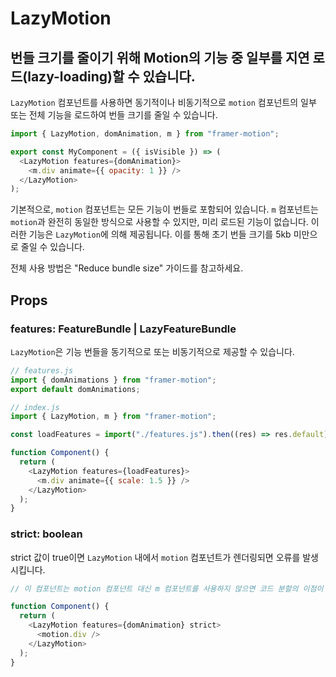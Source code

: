 # LazyMotion

## 번들 크기를 줄이기 위해 Motion의 기능 중 일부를 지연 로드(lazy-loading)할 수 있습니다.

`LazyMotion` 컴포넌트를 사용하면 동기적이나 비동기적으로 `motion` 컴포넌트의 일부 또는 전체 기능을 로드하여 번들 크기를 줄일 수 있습니다.

```javascript
import { LazyMotion, domAnimation, m } from "framer-motion";

export const MyComponent = ({ isVisible }) => (
  <LazyMotion features={domAnimation}>
    <m.div animate={{ opacity: 1 }} />
  </LazyMotion>
);
```

기본적으로, `motion` 컴포넌트는 모든 기능이 번들로 포함되어 있습니다. `m` 컴포넌트는 `motion`과 완전히 동일한 방식으로 사용할 수 있지만, 미리 로드된 기능이 없습니다. 이러한 기능은 `LazyMotion`에 의해 제공됩니다.
이를 통해 초기 번들 크기를 5kb 미만으로 줄일 수 있습니다.

전체 사용 방법은 "Reduce bundle size" 가이드를 참고하세요.

## Props

### features: FeatureBundle | LazyFeatureBundle

`LazyMotion`은 기능 번들을 동기적으로 또는 비동기적으로 제공할 수 있습니다.

```javascript
// features.js
import { domAnimations } from "framer-motion";
export default domAnimations;

// index.js
import { LazyMotion, m } from "framer-motion";

const loadFeatures = import("./features.js").then((res) => res.default);

function Component() {
  return (
    <LazyMotion features={loadFeatures}>
      <m.div animate={{ scale: 1.5 }} />
    </LazyMotion>
  );
}
```

### strict: boolean

strict 값이 true이면 `LazyMotion` 내에서 `motion` 컴포넌트가 렌더링되면 오류를 발생시킵니다.

```javascript
// 이 컴포넌트는 motion 컴포넌트 대신 m 컴포넌트를 사용하지 않으면 코드 분할의 이점이 깨진다는 것을 설명하는 오류를 발생시킬 것입니다.

function Component() {
  return (
    <LazyMotion features={domAnimation} strict>
      <motion.div />
    </LazyMotion>
  );
}
```
